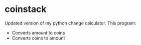 # coinstack
Updated version of my python change calculator. This program:
<ul>
  <li> Converts amount to coins</li>
  <li> Converts coins to amount</li>
